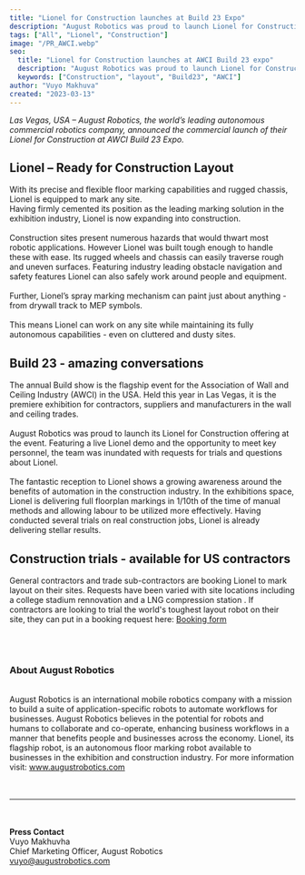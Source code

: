 ```yaml
---
title: "Lionel for Construction launches at Build 23 Expo"
description: "August Robotics was proud to launch Lionel for Construction in the US market at the 2023 annual AWCI Build convention and expo"
tags: ["All", "Lionel", "Construction"]
image: "/PR_AWCI.webp"
seo:
  title: "Lionel for Construction launches at AWCI Build 23 expo"
  description: "August Robotics was proud to launch Lionel for Construction in the US market at the 2023 annual AWCI Build convention and expo"
  keywords: ["Construction", "layout", "Build23", "AWCI"]
author: "Vuyo Makhuva"
created: "2023-03-13"
---
```


_Las Vegas, USA – August Robotics, the world’s leading autonomous commercial robotics
company, announced the commercial launch of their Lionel for Construction at AWCI Build 23 Expo._

## Lionel – Ready for Construction Layout

With its precise and flexible floor marking capabilities and rugged chassis, Lionel is equipped to mark any site.<br class="hidden lg:block"/>
Having firmly cemented its position as the leading marking solution in the exhibition industry, Lionel is now expanding into construction.
<br/><br/>
Construction sites present numerous hazards that would thwart most robotic applications. However Lionel was built tough enough to handle these with ease. Its rugged wheels and chassis can easily traverse rough and uneven surfaces. Featuring industry leading obstacle navigation and safety features Lionel can also safely work around people and equipment.
<br/><br/>
Further, Lionel’s spray marking mechanism can paint just about anything - from drywall track to MEP symbols.
<br/><br/>
This means Lionel can work on any site while maintaining its fully autonomous capabilities - even on cluttered and dusty sites.

## Build 23 - amazing conversations

The annual Build show is the flagship event for the Association of Wall and Ceiling Industry (AWCI) in the USA. Held this year in Las Vegas, it is the premiere exhibition for contractors, suppliers and manufacturers in the wall and ceiling trades.
<br/><br/>
August Robotics was proud to launch its Lionel for Construction offering at the event. Featuring a live Lionel demo and the opportunity to meet key personnel, the team was inundated with requests for trials and questions about Lionel.
<br/><br/>
The fantastic reception to Lionel shows a growing awareness around the benefits of automation in the construction industry. In the exhibitions space, Lionel is delivering full floorplan markings in 1/10th of the time of manual methods and allowing labour to be utilized more effectively. Having conducted several trials on real construction jobs, Lionel is already delivering stellar results.

## Construction trials - available for US contractors

General contractors and trade sub-contractors are booking Lionel to mark layout on their sites. Requests have been varied with site locations including a college stadium rennovation and a LNG compression station . If contractors are looking to trial the world's toughest layout robot on their site, they can put in a booking request here: <a class="underline text-arprimary" href="https://form.formcan.com/frxpr3pji4d/">Booking form</a>

<br/><br/>

### **About August Robotics**

<br/>
August Robotics is an international mobile robotics company with a mission to build a suite
of application-specific robots to automate workflows for businesses. August Robotics
believes in the potential for robots and humans to collaborate and co-operate, enhancing
business workflows in a manner that benefits people and businesses across the economy.
Lionel, its flagship robot, is an autonomous floor marking robot available to businesses in
the exhibition and construction industry. For more information visit: <a class="text-arprimary underline" href="https://www.augustrobotics.com">www.augustrobotics.com</a> 
<br/><br/><br/>

---

<br/><br/>
<strong>Press Contact</strong><br/>
Vuyo Makhuvha<br/>
Chief Marketing Officer, August Robotics<br/>
vuyo@augustrobotics.com
